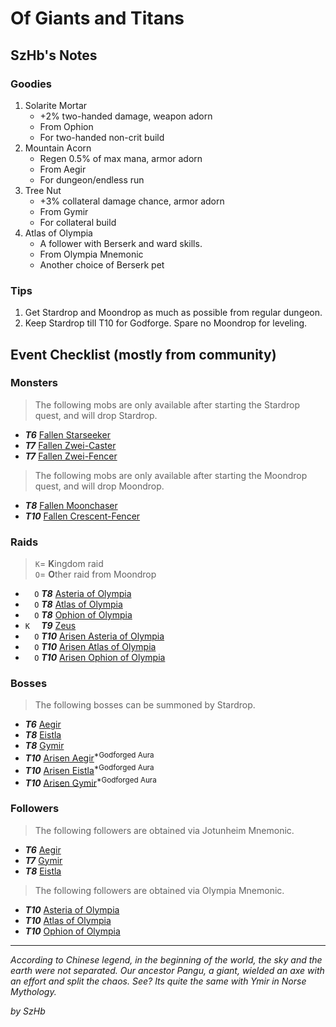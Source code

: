 # Of Giants and Titans

## SzHb's Notes

### Goodies

1. Solarite Mortar
   - +2% two-handed damage, weapon adorn
   - From Ophion
   - For two-handed non-crit build
2. Mountain Acorn
   - Regen 0.5% of max mana, armor adorn
   - From Aegir
   - For dungeon/endless run
3. Tree Nut
   - +3% collateral damage chance, armor adorn
   - From Gymir
   - For collateral build
4. Atlas of Olympia
   - A follower with Berserk and ward skills.
   - From Olympia Mnemonic
   - Another choice of Berserk pet

### Tips

1. Get Stardrop and Moondrop as much as possible from regular dungeon.
2. Keep Stardrop till T10 for Godforge. Spare no Moondrop for leveling.

## Event Checklist (mostly from community)

### Monsters

> The following mobs are only available after starting the Stardrop quest, and will drop Stardrop.

- ***T6*** [Fallen Starseeker](https://codex.fqegg.top/#/codex/monsters/fallen-starseeker/)
- ***T7*** [Fallen Zwei-Caster](https://codex.fqegg.top/#/codex/monsters/fallen-zwei-caster/)
- ***T7*** [Fallen Zwei-Fencer](https://codex.fqegg.top/#/codex/monsters/fallen-zwei-fencer/)

> The following mobs are only available after starting the Moondrop quest, and will drop Moondrop.

- ***T8*** [Fallen Moonchaser](https://codex.fqegg.top/#/codex/monsters/fallen-moonchaser/)
- ***T10*** [Fallen Crescent-Fencer](https://codex.fqegg.top/#/codex/monsters/fallen-crescent-fencer/)

### Raids

> `K`= **K**ingdom raid <br>
> `O`= **O**ther raid from Moondrop

- `  O` ***T8*** [Asteria of Olympia](https://codex.fqegg.top/#/codex/raids/asteria-of-olympia/)
- `  O` ***T8*** [Atlas of Olympia](https://codex.fqegg.top/#/codex/raids/atlas-of-olympia/)
- `  O` ***T8*** [Ophion of Olympia](https://codex.fqegg.top/#/codex/raids/ophion-of-olympia/)
- `K  ` ***T9*** [Zeus](https://codex.fqegg.top/#/codex/raids/zeus/)
- `  O` ***T10*** [Arisen Asteria of Olympia](https://codex.fqegg.top/#/codex/raids/arisen-asteria-of-olympia/)
- `  O` ***T10*** [Arisen Atlas of Olympia](https://codex.fqegg.top/#/codex/raids/arisen-atlas-of-olympia/)
- `  O` ***T10*** [Arisen Ophion of Olympia](https://codex.fqegg.top/#/codex/raids/arisen-ophion-of-olympia/)

### Bosses

> The following bosses can be summoned by Stardrop.

- ***T6*** [Aegir](https://codex.fqegg.top/#/codex/bosses/aegir/)
- ***T8*** [Eistla](https://codex.fqegg.top/#/codex/bosses/eistla/)
- ***T8*** [Gymir](https://codex.fqegg.top/#/codex/bosses/gymir/)
- ***T10*** [Arisen Aegir](https://codex.fqegg.top/#/codex/bosses/arisen-aegir/)<sup>*Godforged Aura</sup>
- ***T10*** [Arisen Eistla](https://codex.fqegg.top/#/codex/bosses/arisen-eistla/)<sup>*Godforged Aura</sup>
- ***T10*** [Arisen Gymir](https://codex.fqegg.top/#/codex/bosses/arisen-gymir/)<sup>*Godforged Aura</sup>

### Followers

> The following followers are obtained via Jotunheim Mnemonic.

- ***T6*** [Aegir](https://codex.fqegg.top/#/codex/followers/aegir/)
- ***T7*** [Gymir](https://codex.fqegg.top/#/codex/followers/gymir/)
- ***T8*** [Eistla](https://codex.fqegg.top/#/codex/followers/eistla/)

> The following followers are obtained via Olympia Mnemonic.

- ***T10*** [Asteria of Olympia](https://codex.fqegg.top/#/codex/followers/asteria-of-olympia/)
- ***T10*** [Atlas of Olympia](https://codex.fqegg.top/#/codex/followers/atlas-of-olympia/)
- ***T10*** [Ophion of Olympia](https://codex.fqegg.top/#/codex/followers/ophion-of-olympia/)

---

*According to Chinese legend, in the beginning of the world, the sky and the earth were not separated. Our ancestor Pangu, a giant, wielded an axe with an effort and split the chaos. See? Its quite the same with Ymir in Norse Mythology.*

*by SzHb*